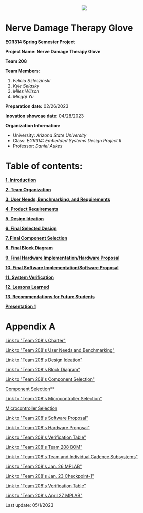 <div style="text-align: center">
<img src="https://user-images.githubusercontent.com/122709159/221691301-fc6a161e-1b05-4322-9fa3-a99ac9ab6c3f.jpg"/>
</div>

# Nerve Damage Therapy Glove

**EGR314 Spring Semester Project**

**Project Name: Nerve Damage Therapy Glove**

**Team 208**

**Team Members:**

1. _Felicia Szleszinski_
2. _Kyle Selasky_
3. _Miles Wilson_
4. _Mingqi Yu_

**Preparation date:** 02/26/2023 

**Inovation showcae date:** 04/28/2023

**Organization Information:**

* University: _Arizona State University_ 
* Class: _EGR314: Embedded Systems Design Project II_
* Professor: _Daniel Aukes_

# Table of contents:

**[1. Introduction](doc/Introduction.md)**

**[2. Team Organization](doc/TeamOrganization.md)**

**[3. User Needs, Benchmarking, and Requirements](doc/UserNeeds.md)**

**[4. Product Requirements](doc/ProductRequirements.md)**

**[5. Design Ideation](doc/DesignIdeation.md)**
 
**[6. Final Selected Design](doc/SelectedDesign.md)**

**[7. Final Component Selection](doc/FinalComponentSelection.md)**

**[8. Final Block Diagram](doc/BlockDiagram.md)**

**[9. Final Hardware Implementation/Hardware Proposal](doc/HardwareProposal.md)**

**[10. Final Software Implementation/Software Proposal](doc/SoftwareProposal.md)**

**[11. System Verification](doc/SystemVerification.md)**

**[12. Lessons Learned](doc/LessonsLearned.md)**

**[13. Recommendations for Future Students](doc/RecommendationsforFutureStudents.md)**

**[Presentation 1](https://www.youtube.com/watch?v=2TSZasZKMRI)**

# Appendix A

[Link to "Team 208's Charter"](https://github.com/Team-208-github-io/Team-208/files/10844546/Team.208.s.Charter.pdf)

[Link to "Team 208's User Needs and Benchmarking"](https://github.com/Team-208-github-io/Team-208/files/10856865/User.Needs.and.Benchmarking.pdf)

[Link to "Team 208's Design Ideation"](https://github.com/Team-208-github-io/Team-208/files/10856875/Design.Ideation.pdf)

[Link to "Team 208's Block Diagram"](https://github.com/Team-208-github-io/Team-208/files/10964667/Block.Diagram-314.drawio.pdf)

[Link to "Team 208's Component Selection"](https://github.com/Team-208-github-io/Team-208/files/10856889/Component.Selection.pdf)

[Component Selection](doc/ComponentSelection.md)**

[Link to "Team 208's Microcontroller Selection"](https://github.com/Team-208-github-io/Team-208/files/10856890/microcontroller-selection-table.docx.pdf)

[Microcontroller Selection](doc/MicrocontrollerSelection.md)

[Link to "Team 208's Software Proposal"](https://github.com/Team-208-github-io/Team-208/files/10964668/Software.Proposal.drawio.1.pdf)

[Link to "Team 208's Hardware Proposal"](https://github.com/Team-208-github-io/Team-208/files/10964653/Hardware.Proposal.pdf)

[Link to "Team 208's Verification Table"](https://github.com/Team-208-github-io/Team-208/files/10856922/Verification.Table.-.Sheet1.pdf)

[Link to "Team 208's Team 208 BOM"](https://github.com/Team-208-github-io/Team-208/files/10856927/Team.208.BOM.xlsx.-.Sheet1.pdf)

[Link to "Team 208's Team and Individual Cadence Subsystems"](https://drive.google.com/drive/folders/13jUH9Vl2aOTExGctnM7fT20rFPp-uSIZ?usp=sharing)

[Link to "Team 208's Jan. 26 MPLAB"](https://drive.google.com/file/d/1nDP8JixQ91Ch6AFLqdIlS3i-IN7m-84g/view?usp=share_link) 

[Link to "Team 208's Jan. 23 Checkpoint-1"](https://docs.google.com/presentation/d/1hgJn6WouZ5ktR1tikmxeMw9MUZq5OlJOVkCAVtTWgRQ/edit?usp=sharing)

[Link to "Team 208's Verification Table"](https://docs.google.com/spreadsheets/d/1MbYpHdRg1263v5kpPapXVnJQL_PWd12w/edit#gid=1199340293) 

[Link to "Team 208's April 27 MPLAB"](https://drive.google.com/drive/u/2/folders/1MYIu6_AZAAcsMT3eeNksZkND2AwtgOII) 


Last update: 05/1/2023 
